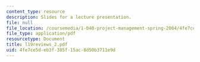 ```yaml
---
content_type: resource
description: Slides for a lecture presentation.
file: null
file_location: /coursemedia/1-040-project-management-spring-2004/4fe7ce5deb3f385f15ac8d50b3711e9d_l19reviews_2.pdf
file_type: application/pdf
resourcetype: Document
title: l19reviews_2.pdf
uid: 4fe7ce5d-eb3f-385f-15ac-8d50b3711e9d
---
```


